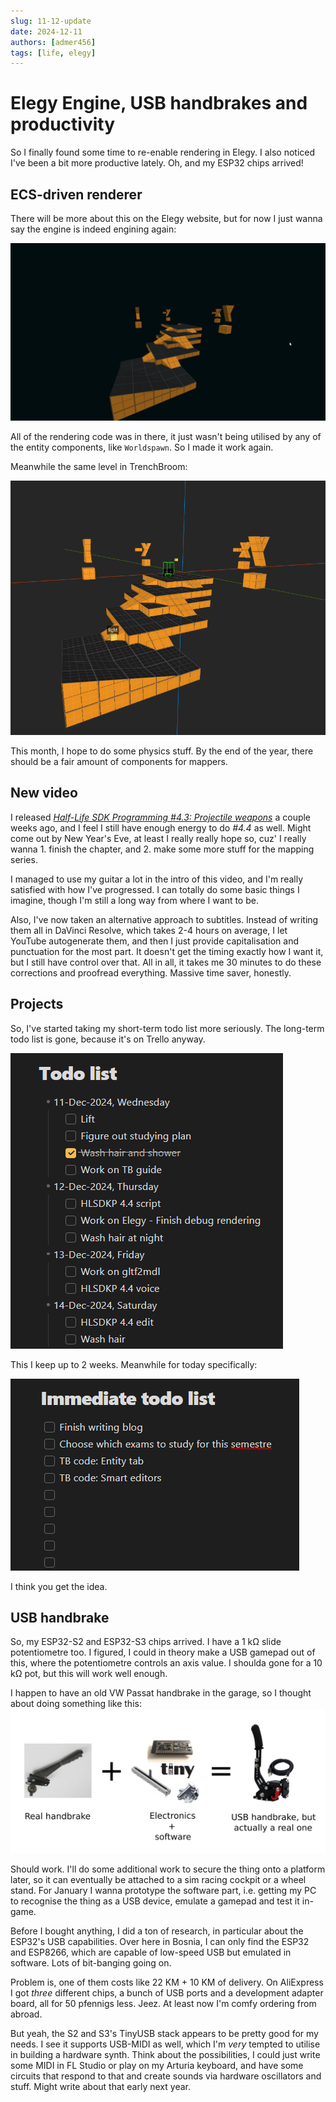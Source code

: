 ```yaml
---
slug: 11-12-update
date: 2024-12-11
authors: [admer456]
tags: [life, elegy]
---
```


# Elegy Engine, USB handbrakes and productivity

So I finally found some time to re-enable rendering in Elegy. I also noticed I've been a bit more productive lately. Oh, and my ESP32 chips arrived!

<!-- truncate -->

## ECS-driven renderer

There will be more about this on the Elegy website, but for now I just wanna say the engine is indeed engining again:

![](../../img/2024_q4_elegy_render.png)

All of the rendering code was in there, it just wasn't being utilised by any of the entity components, like `Worldspawn`. So I made it work again.

Meanwhile the same level in TrenchBroom:

![](../../img/2024_q4_elegy_tb.png)

This month, I hope to do some physics stuff. By the end of the year, there should be a fair amount of components for mappers.

## New video

I released [*Half-Life SDK Programming #4.3: Projectile weapons*](https://www.youtube.com/watch?v=58qpfw-sUtw) a couple weeks ago, and I feel I still have enough energy to do *#4.4* as well. Might come out by New Year's Eve, at least I really really hope so, cuz' I really wanna 1. finish the chapter, and 2. make some more stuff for the mapping series.

I managed to use my guitar a lot in the intro of this video, and I'm really satisfied with how I've progressed. I can totally do some basic things I imagine, though I'm still a long way from where I want to be.

Also, I've now taken an alternative approach to subtitles. Instead of writing them all in DaVinci Resolve, which takes 2-4 hours on average, I let YouTube autogenerate them, and then I just provide capitalisation and punctuation for the most part. It doesn't get the timing exactly how I want it, but I still have control over that. All in all, it takes me 30 minutes to do these corrections and proofread everything. Massive time saver, honestly.

## Projects

So, I've started taking my short-term todo list more seriously. The long-term todo list is gone, because it's on Trello anyway.

![](../../img/2024_q4_plan1.png)

This I keep up to 2 weeks. Meanwhile for today specifically:

![](../../img/2024_q4_plan2.png)

I think you get the idea.

## USB handbrake

So, my ESP32-S2 and ESP32-S3 chips arrived. I have a 1 kΩ slide potentiometre too. I figured, I could in theory make a USB gamepad out of this, where the potentiometre controls an axis value. I shoulda gone for a 10 kΩ pot, but this will work well enough.

I happen to have an old VW Passat handbrake in the garage, so I thought about doing something like this:
![](../../img/usb_handbrake.png)

Should work. I'll do some additional work to secure the thing onto a platform later, so it can eventually be attached to a sim racing cockpit or a wheel stand. For January I wanna prototype the software part, i.e. getting my PC to recognise the thing as a USB device, emulate a gamepad and test it in-game. 

Before I bought anything, I did a ton of research, in particular about the ESP32's USB capabilities. Over here in Bosnia, I can only find the ESP32 and ESP8266, which are capable of low-speed USB but emulated in software. Lots of bit-banging going on.

Problem is, one of them costs like 22 KM + 10 KM of delivery. On AliExpress I got *three* different chips, a bunch of USB ports and a development adapter board, all for 50 pfennigs less. Jeez. At least now I'm comfy ordering from abroad.

But yeah, the S2 and S3's TinyUSB stack appears to be pretty good for my needs. I see it supports USB-MIDI as well, which I'm *very* tempted to utilise in building a hardware synth. Think about the possibilities, I could just write some MIDI in FL Studio or play on my Arturia keyboard, and have some circuits that respond to that and create sounds via hardware oscillators and stuff. Might write about that early next year.
